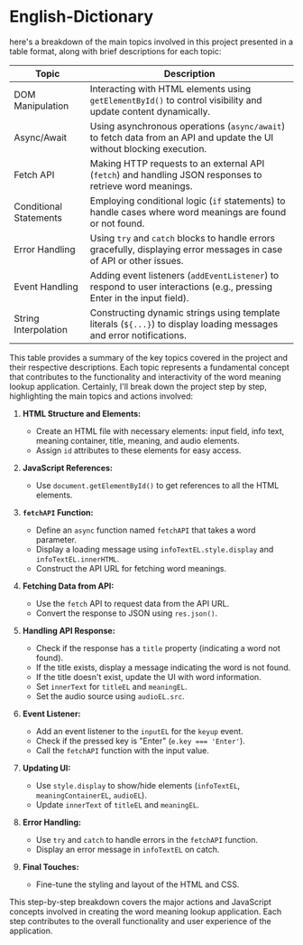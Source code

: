 # English-Dictionary
here's a breakdown of the main topics involved in this project presented in a table format, along with brief descriptions for each topic:

| Topic               | Description                                                                                                              |
|---------------------|--------------------------------------------------------------------------------------------------------------------------|
| DOM Manipulation    | Interacting with HTML elements using `getElementById()` to control visibility and update content dynamically.           |
| Async/Await         | Using asynchronous operations (`async/await`) to fetch data from an API and update the UI without blocking execution.    |
| Fetch API           | Making HTTP requests to an external API (`fetch`) and handling JSON responses to retrieve word meanings.                |
| Conditional Statements | Employing conditional logic (`if` statements) to handle cases where word meanings are found or not found.             |
| Error Handling      | Using `try` and `catch` blocks to handle errors gracefully, displaying error messages in case of API or other issues.   |
| Event Handling      | Adding event listeners (`addEventListener`) to respond to user interactions (e.g., pressing Enter in the input field). |
| String Interpolation | Constructing dynamic strings using template literals (`${...}`) to display loading messages and error notifications.  |

This table provides a summary of the key topics covered in the project and their respective descriptions. Each topic represents a fundamental concept that contributes to the functionality and interactivity of the word meaning lookup application.
Certainly, I'll break down the project step by step, highlighting the main topics and actions involved:

1. **HTML Structure and Elements:**
   - Create an HTML file with necessary elements: input field, info text, meaning container, title, meaning, and audio elements.
   - Assign `id` attributes to these elements for easy access.

2. **JavaScript References:**
   - Use `document.getElementById()` to get references to all the HTML elements.

3. **`fetchAPI` Function:**
   - Define an `async` function named `fetchAPI` that takes a word parameter.
   - Display a loading message using `infoTextEL.style.display` and `infoTextEL.innerHTML`.
   - Construct the API URL for fetching word meanings.

4. **Fetching Data from API:**
   - Use the `fetch` API to request data from the API URL.
   - Convert the response to JSON using `res.json()`.

5. **Handling API Response:**
   - Check if the response has a `title` property (indicating a word not found).
   - If the title exists, display a message indicating the word is not found.
   - If the title doesn't exist, update the UI with word information.
   - Set `innerText` for `titleEL` and `meaningEL`.
   - Set the audio source using `audioEL.src`.

6. **Event Listener:**
   - Add an event listener to the `inputEL` for the `keyup` event.
   - Check if the pressed key is "Enter" (`e.key === 'Enter'`).
   - Call the `fetchAPI` function with the input value.

7. **Updating UI:**
   - Use `style.display` to show/hide elements (`infoTextEL`, `meaningContainerEL`, `audioEL`).
   - Update `innerText` of `titleEL` and `meaningEL`.

8. **Error Handling:**
   - Use `try` and `catch` to handle errors in the `fetchAPI` function.
   - Display an error message in `infoTextEL` on catch.

9. **Final Touches:**
   - Fine-tune the styling and layout of the HTML and CSS.

This step-by-step breakdown covers the major actions and JavaScript concepts involved in creating the word meaning lookup application. Each step contributes to the overall functionality and user experience of the application.
